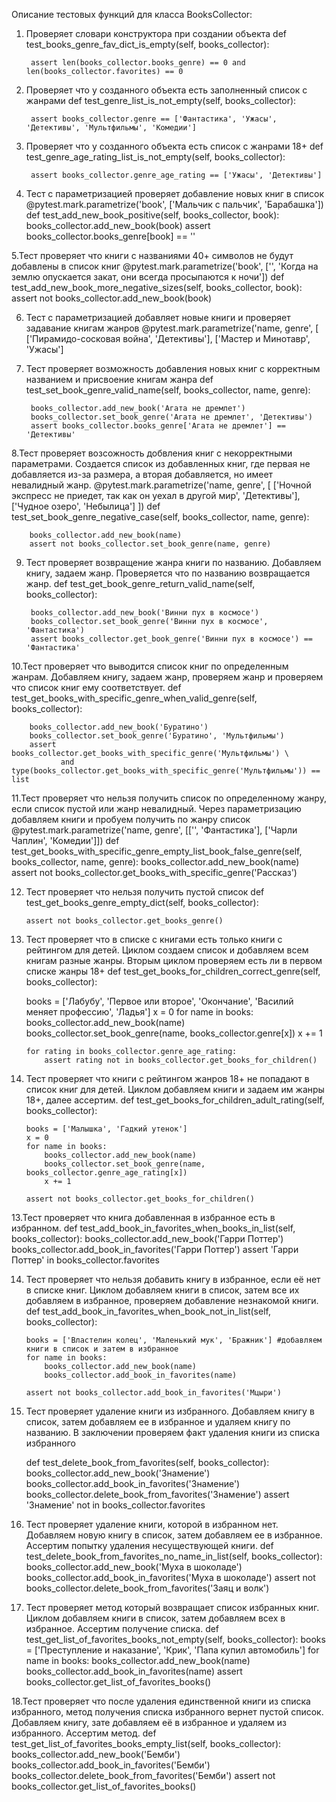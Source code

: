Описание тестовых функций для класса BooksCollector:


1. Проверяет словари конструктора при создании объекта
    def test_books_genre_fav_dict_is_empty(self, books_collector):

        assert len(books_collector.books_genre) == 0 and len(books_collector.favorites) == 0

2. Проверяет что у созданного объекта есть заполненный список с жанрами
    def test_genre_list_is_not_empty(self, books_collector):

        assert books_collector.genre == ['Фантастика', 'Ужасы', 'Детективы', 'Мультфильмы', 'Комедии']

3. Проверяет что у созданного объекта есть список с жанрами 18+
    def test_genre_age_rating_list_is_not_empty(self, books_collector):

        assert books_collector.genre_age_rating == ['Ужасы', 'Детективы']  

4. Тест с параметризацией проверяет добавление новых книг в список
    @pytest.mark.parametrize('book', ['Мальчик с пальчик', 'Барабашка'])
    def test_add_new_book_positive(self, books_collector, book):
        books_collector.add_new_book(book)
        assert books_collector.books_genre[book] == ''

5.Тест проверяет что книги с названиями 40+ символов не будут добавлены в список книг
    @pytest.mark.parametrize('book', ['', 'Когда на землю опускается закат, они всегда просыпаются к ночи'])
    def test_add_new_book_more_negative_sizes(self, books_collector, book):
        assert not books_collector.add_new_book(book)

6. Тест с параметризацией добавляет новые книги и проверяет задавание книгам жанров
    @pytest.mark.parametrize('name, genre', [
        ['Пирамидо-сосковая война', 'Детективы'],
        ['Мастер и Минотавр', 'Ужасы']

7. Тест проверяет возможность добавления новых книг с корректным названием и присвоение книгам жанра
    def test_set_book_genre_valid_name(self, books_collector, name, genre):

        books_collector.add_new_book('Агата не дремлет')
        books_collector.set_book_genre('Агата не дремлет', 'Детективы')
        assert books_collector.books_genre['Агата не дремлет'] == 'Детективы'

8.Тест проверяет возсожность добвления книг с некорректными параметрами. Создается список из добавленных книг, где первая не добавляется из-за размера, а вторая добавляется, но имеет невалидный жанр.
    @pytest.mark.parametrize('name, genre', [
        ['Ночной экспресс не приедет, так как он уехал в другой мир', 'Детективы'],
        ['Чудное озеро', 'Небылица']
    ])
    def test_set_book_genre_negative_case(self, books_collector, name, genre):

        books_collector.add_new_book(name)
        assert not books_collector.set_book_genre(name, genre)

9. Тест проверяет возвращение жанра книги по названию. Добавляем книгу, задаем жанр. Проверяется что по названию возвращается жанр.
    def test_get_book_genre_return_valid_name(self, books_collector):

        books_collector.add_new_book('Винни пух в космосе')
        books_collector.set_book_genre('Винни пух в космосе', 'Фантастика')
        assert books_collector.get_book_genre('Винни пух в космосе') == 'Фантастика'

10.Тест проверяет что выводится список книг по определенным жанрам. Добавляем книгу, задаем жанр, проверяем жанр и проверяем что список книг ему соответствует.
    def test_get_books_with_specific_genre_when_valid_genre(self, books_collector):

        books_collector.add_new_book('Буратино')
        books_collector.set_book_genre('Буратино', 'Мультфильмы')
        assert books_collector.get_books_with_specific_genre('Мультфильмы') \
               and type(books_collector.get_books_with_specific_genre('Мультфильмы')) == list


11.Тест проверяет что нельзя получить список по определенному жанру, если список пустой или жанр невалидный. Через параметризацию добавляем книги и пробуем получить по жанру список
    @pytest.mark.parametrize('name, genre', [['', 'Фантастика'], ['Чарли Чаплин', 'Комедии']]) 
    def test_get_books_with_specific_genre_empty_list_book_false_genre(self, books_collector, name, genre):
        books_collector.add_new_book(name)
        assert not books_collector.get_books_with_specific_genre('Рассказ')

12. Тест проверяет что нельзя получить пустой список
    def test_get_books_genre_empty_dict(self, books_collector):

        assert not books_collector.get_books_genre()

13. Тест проверяет что в списке с книгами есть только книги с рейтингом для детей. Циклом создаем список и добавляем всем книгам разные жанры. Вторым циклом проверяем есть ли в первом списке жанры 18+
    def test_get_books_for_children_correct_genre(self, books_collector):

       books = ['Лабубу', 'Первое или второе', 'Окончание', 'Василий меняет профессию', 'Ладья']
        x = 0
        for name in books:
            books_collector.add_new_book(name)
            books_collector.set_book_genre(name, books_collector.genre[x])
            x += 1

        for rating in books_collector.genre_age_rating:
            assert rating not in books_collector.get_books_for_children()

14. Тест проверяет что книги с рейтингом жанров 18+ не попадают в список книг для детей. Циклом добавляем книги и задаем им жанры 18+, далее ассертим.
    def test_get_books_for_children_adult_rating(self, books_collector):

        books = ['Малышка', 'Гадкий утенок']
        x = 0
        for name in books:
            books_collector.add_new_book(name)
            books_collector.set_book_genre(name, books_collector.genre_age_rating[x])
            x += 1

        assert not books_collector.get_books_for_children()

13.Тест проверяет что книга добавленная в избранное есть в избранном. 
def test_add_book_in_favorites_when_books_in_list(self, books_collector):
        books_collector.add_new_book('Гарри Поттер')
        books_collector.add_book_in_favorites('Гарри Поттер')
        assert 'Гарри Поттер' in books_collector.favorites

14. Тест проверяет что нельзя добавить книгу в избранное, если её нет в списке книг. Циклом добавляем книги в список, затем все их добавляем в избранное, проверяем добавление незнакомой книги.
    def test_add_book_in_favorites_when_book_not_in_list(self, books_collector):

        books = ['Властелин колец', 'Маленький мук', 'Бражник'] #добавляем книги в список и затем в избранное
        for name in books:
            books_collector.add_new_book(name)
            books_collector.add_book_in_favorites(name)

        assert not books_collector.add_book_in_favorites('Мцыри')

15. Тест проверяет удаление книги из избранного. Добавляем книгу в список, затем добавляем ее в избранное и удаляем книгу по названию. В заключении проверяем факт удаления книги из списка избранного
    
       def test_delete_book_from_favorites(self, books_collector):
        books_collector.add_new_book('Знамение')
        books_collector.add_book_in_favorites('Знамение')
        books_collector.delete_book_from_favorites('Знамение')
        assert 'Знамение' not in books_collector.favorites

16. Тест проверяет удаление книги, которой в избранном нет. Добавляем новую книгу в список, затем добавляем ее в избранное. Ассертим попытку удаления несуществующей книги.
       def test_delete_book_from_favorites_no_name_in_list(self, books_collector): 
        books_collector.add_new_book('Муха в шоколаде')
        books_collector.add_book_in_favorites('Муха в шоколаде')
        assert not books_collector.delete_book_from_favorites('Заяц и волк')


17. Тест проверяет метод который возвращает список избранных книг. Циклом добавляем книги в список, затем добавляем всех в избранное. Ассертим получение списка.
    def test_get_list_of_favorites_books_not_empty(self, books_collector):
       books = ['Преступление и наказание', 'Крик', 'Папа купил автомобиль']
        for name in books:
            books_collector.add_new_book(name)
            books_collector.add_book_in_favorites(name)
        assert books_collector.get_list_of_favorites_books()

18.Тест проверяет что после удаления единственной книги из списка избранного, метод получения списка избранного вернет пустой список. Добавляем книгу, зате добавляем её в избранное и удаляем из избранного. Ассертим метод.
        def test_get_list_of_favorites_books_empty_list(self, books_collector):
        books_collector.add_new_book('Бемби')
        books_collector.add_book_in_favorites('Бемби')
        books_collector.delete_book_from_favorites('Бемби')
        assert not books_collector.get_list_of_favorites_books()